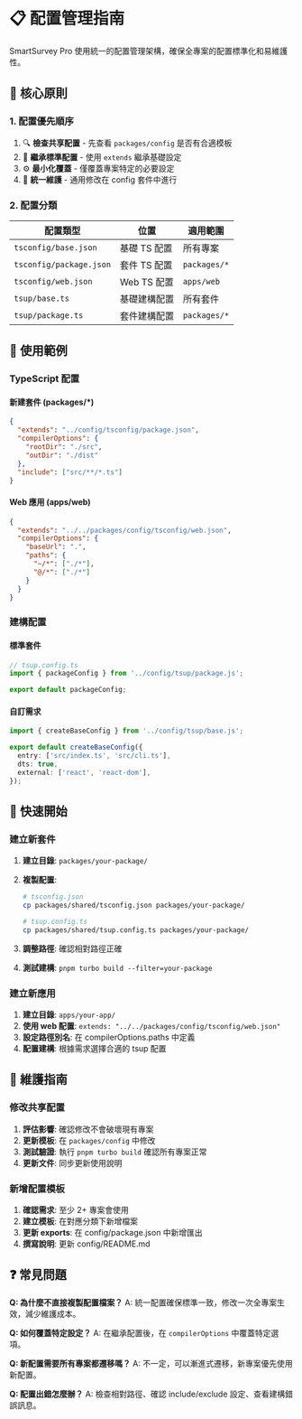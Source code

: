 # 📋 配置管理指南

SmartSurvey Pro 使用統一的配置管理架構，確保全專案的配置標準化和易維護性。

## 🎯 核心原則

### 1. 配置優先順序

1. 🔍 **檢查共享配置** - 先查看 `packages/config` 是否有合適模板
2. 📏 **繼承標準配置** - 使用 `extends` 繼承基礎設定
3. ⚙️ **最小化覆蓋** - 僅覆蓋專案特定的必要設定
4. 🔄 **統一維護** - 通用修改在 config 套件中進行

### 2. 配置分類

| 配置類型                | 位置         | 適用範圍     |
| ----------------------- | ------------ | ------------ |
| `tsconfig/base.json`    | 基礎 TS 配置 | 所有專案     |
| `tsconfig/package.json` | 套件 TS 配置 | `packages/*` |
| `tsconfig/web.json`     | Web TS 配置  | `apps/web`   |
| `tsup/base.ts`          | 基礎建構配置 | 所有套件     |
| `tsup/package.ts`       | 套件建構配置 | `packages/*` |

## 📝 使用範例

### TypeScript 配置

#### 新建套件 (packages/\*)

```json
{
  "extends": "../config/tsconfig/package.json",
  "compilerOptions": {
    "rootDir": "./src",
    "outDir": "./dist"
  },
  "include": ["src/**/*.ts"]
}
```

#### Web 應用 (apps/web)

```json
{
  "extends": "../../packages/config/tsconfig/web.json",
  "compilerOptions": {
    "baseUrl": ".",
    "paths": {
      "~/*": ["./*"],
      "@/*": ["./*"]
    }
  }
}
```

### 建構配置

#### 標準套件

```ts
// tsup.config.ts
import { packageConfig } from '../config/tsup/package.js';

export default packageConfig;
```

#### 自訂需求

```ts
import { createBaseConfig } from '../config/tsup/base.js';

export default createBaseConfig({
  entry: ['src/index.ts', 'src/cli.ts'],
  dts: true,
  external: ['react', 'react-dom'],
});
```

## 🚀 快速開始

### 建立新套件

1. **建立目錄**: `packages/your-package/`
2. **複製配置**:

   ```bash
   # tsconfig.json
   cp packages/shared/tsconfig.json packages/your-package/

   # tsup.config.ts
   cp packages/shared/tsup.config.ts packages/your-package/
   ```

3. **調整路徑**: 確認相對路徑正確
4. **測試建構**: `pnpm turbo build --filter=your-package`

### 建立新應用

1. **建立目錄**: `apps/your-app/`
2. **使用 web 配置**: `extends: "../../packages/config/tsconfig/web.json"`
3. **設定路徑別名**: 在 compilerOptions.paths 中定義
4. **配置建構**: 根據需求選擇合適的 tsup 配置

## 🔧 維護指南

### 修改共享配置

1. **評估影響**: 確認修改不會破壞現有專案
2. **更新模板**: 在 `packages/config` 中修改
3. **測試驗證**: 執行 `pnpm turbo build` 確認所有專案正常
4. **更新文件**: 同步更新使用說明

### 新增配置模板

1. **確認需求**: 至少 2+ 專案會使用
2. **建立模板**: 在對應分類下新增檔案
3. **更新 exports**: 在 config/package.json 中新增匯出
4. **撰寫說明**: 更新 config/README.md

## ❓ 常見問題

**Q: 為什麼不直接複製配置檔案？**
A: 統一配置確保標準一致，修改一次全專案生效，減少維護成本。

**Q: 如何覆蓋特定設定？** A: 在繼承配置後，在 `compilerOptions` 中覆蓋特定選項。

**Q: 新配置需要所有專案都遷移嗎？**
A: 不一定，可以漸進式遷移，新專案優先使用新配置。

**Q: 配置出錯怎麼辦？**
A: 檢查相對路徑、確認 include/exclude 設定、查看建構錯誤訊息。
